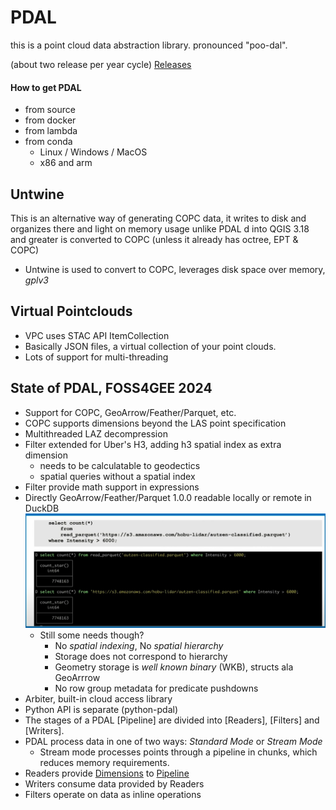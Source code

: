 # PDAL

this is a point cloud data abstraction library. pronounced "poo-dal".

(about two release per year cycle)
[Releases](https://github.com/PDAL/python/releases/)

#### How to get PDAL

- from source
- from docker
- from lambda
- from conda
  - Linux / Windows / MacOS
  - x86 and arm


## Untwine

This is an alternative way of generating COPC data, it writes to disk and organizes there and light on memory usage unlike PDAL
d into QGIS 3.18 and greater is converted to COPC (unless it already has octree, EPT & COPC)
  - Untwine is used to convert to COPC, leverages disk space over memory, _gplv3_


## Virtual Pointclouds

- VPC uses STAC API ItemCollection
- Basically JSON files, a virtual collection of your point clouds.
- Lots of support for multi-threading


## State of PDAL, FOSS4GEE 2024

- Support for COPC, GeoArrow/Feather/Parquet, etc.
- COPC supports dimensions beyond the LAS point specification
- Multithreaded LAZ decompression
- Filter extended for Uber's H3, adding h3 spatial index as extra dimension
  - needs to be calculatable to geodectics
  - spatial queries without a spatial index
- Filter provide math support in expressions
- Directly GeoArrow/Feather/Parquet 1.0.0 readable locally or remote in DuckDB
![duckdb](duck_poodle.png)
  - Still some needs though? 
    - No _spatial indexing_, No _spatial hierarchy_
    - Storage does not correspond to hierarchy
    - Geometry storage is _well known binary_ (WKB), structs ala GeoArrrow
    - No row group metadata for predicate pushdowns
- Arbiter, built-in cloud access library
- Python API is separate (python-pdal)
- The stages of a PDAL [Pipeline] are divided into [Readers], [Filters] and [Writers].
- PDAL process data in one of two ways: *Standard Mode* or *Stream Mode*
  - Stream mode processes points through a pipeline in chunks, which reduces memory requirements.
- Readers provide [Dimensions](https://pdal.io/en/stable/dimensions.html#dimensions) to [Pipeline](https://pdal.io/en/stable/pipeline.html#pipeline)
- Writers consume data provided by Readers
- Filters operate on data as inline operations
